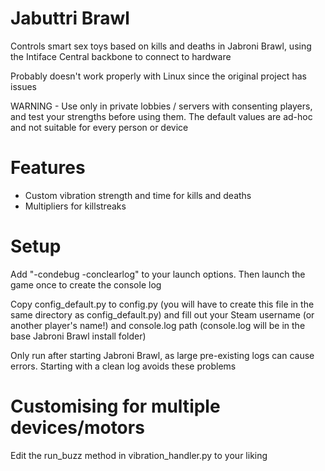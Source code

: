 # Jabuttri Brawl

Controls smart sex toys based on kills and deaths in Jabroni Brawl, using the Intiface Central backbone to connect to hardware

Probably doesn't work properly with Linux since the original project has issues

WARNING - Use only in private lobbies / servers with consenting players, and test your strengths before using them. The default values are ad-hoc and not suitable for every person or device

# Features
- Custom vibration strength and time for kills and deaths
- Multipliers for killstreaks

# Setup
Add "-condebug -conclearlog" to your launch options. Then launch the game once to create the console log

Copy config_default.py to config.py (you will have to create this file in the same directory as config_default.py) and fill out your Steam username (or another player's name!) and console.log path (console.log will be in the base Jabroni Brawl install folder)

Only run after starting Jabroni Brawl, as large pre-existing logs can cause errors. Starting with a clean log avoids these problems

# Customising for multiple devices/motors

Edit the run_buzz method in vibration_handler.py to your liking
